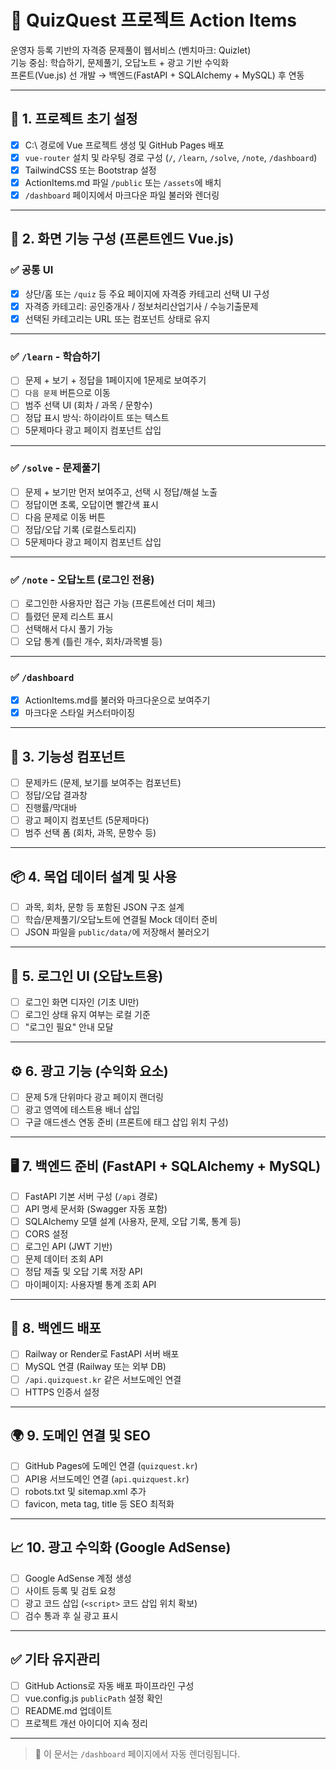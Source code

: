 # 🚀 QuizQuest 프로젝트 Action Items

운영자 등록 기반의 자격증 문제풀이 웹서비스 (벤치마크: Quizlet)  
기능 중심: 학습하기, 문제풀기, 오답노트 + 광고 기반 수익화  
프론트(Vue.js) 선 개발 → 백엔드(FastAPI + SQLAlchemy + MySQL) 후 연동  

---

## 📁 1. 프로젝트 초기 설정

- [x] C:\ 경로에 Vue 프로젝트 생성 및 GitHub Pages 배포  
- [x] `vue-router` 설치 및 라우팅 경로 구성 (`/`, `/learn`, `/solve`, `/note`, `/dashboard`)  
- [x] TailwindCSS 또는 Bootstrap 설정  
- [x] ActionItems.md 파일 `/public` 또는 `/assets`에 배치  
- [x] `/dashboard` 페이지에서 마크다운 파일 불러와 렌더링  

---

## 🧩 2. 화면 기능 구성 (프론트엔드 Vue.js)

### ✅ 공통 UI

- [x] 상단/홈 또는 `/quiz` 등 주요 페이지에 자격증 카테고리 선택 UI 구성  
- [x] 자격증 카테고리: 공인중개사 / 정보처리산업기사 / 수능기출문제  
- [x] 선택된 카테고리는 URL 또는 컴포넌트 상태로 유지  

---

### ✅ `/learn` - 학습하기

- [ ] 문제 + 보기 + 정답을 1페이지에 1문제로 보여주기  
- [ ] `다음 문제` 버튼으로 이동  
- [ ] 범주 선택 UI (회차 / 과목 / 문항수)  
- [ ] 정답 표시 방식: 하이라이트 또는 텍스트  
- [ ] 5문제마다 광고 페이지 컴포넌트 삽입  

---

### ✅ `/solve` - 문제풀기

- [ ] 문제 + 보기만 먼저 보여주고, 선택 시 정답/해설 노출  
- [ ] 정답이면 초록, 오답이면 빨간색 표시  
- [ ] 다음 문제로 이동 버튼  
- [ ] 정답/오답 기록 (로컬스토리지)  
- [ ] 5문제마다 광고 페이지 컴포넌트 삽입  

---

### ✅ `/note` - 오답노트 (로그인 전용)

- [ ] 로그인한 사용자만 접근 가능 (프론트에선 더미 체크)  
- [ ] 틀렸던 문제 리스트 표시  
- [ ] 선택해서 다시 풀기 가능  
- [ ] 오답 통계 (틀린 개수, 회차/과목별 등)  

---

### ✅ `/dashboard`

- [x] ActionItems.md를 불러와 마크다운으로 보여주기  
- [x] 마크다운 스타일 커스터마이징  

---

## 🔧 3. 기능성 컴포넌트

- [ ] 문제카드 (문제, 보기를 보여주는 컴포넌트)  
- [ ] 정답/오답 결과창  
- [ ] 진행률/막대바  
- [ ] 광고 페이지 컴포넌트 (5문제마다)  
- [ ] 범주 선택 폼 (회차, 과목, 문항수 등)  

---

## 📦 4. 목업 데이터 설계 및 사용

- [ ] 과목, 회차, 문항 등 포함된 JSON 구조 설계  
- [ ] 학습/문제풀기/오답노트에 연결될 Mock 데이터 준비  
- [ ] JSON 파일을 `public/data/`에 저장해서 불러오기  

---

## 🔐 5. 로그인 UI (오답노트용)

- [ ] 로그인 화면 디자인 (기초 UI만)  
- [ ] 로그인 상태 유지 여부는 로컬 기준  
- [ ] "로그인 필요" 안내 모달  

---

## ⚙️ 6. 광고 기능 (수익화 요소)

- [ ] 문제 5개 단위마다 광고 페이지 랜더링  
- [ ] 광고 영역에 테스트용 배너 삽입  
- [ ] 구글 애드센스 연동 준비 (프론트에 태그 삽입 위치 구성)  

---

## 🖥️ 7. 백엔드 준비 (FastAPI + SQLAlchemy + MySQL)

- [ ] FastAPI 기본 서버 구성 (`/api` 경로)  
- [ ] API 명세 문서화 (Swagger 자동 포함)  
- [ ] SQLAlchemy 모델 설계 (사용자, 문제, 오답 기록, 통계 등)  
- [ ] CORS 설정  
- [ ] 로그인 API (JWT 기반)  
- [ ] 문제 데이터 조회 API  
- [ ] 정답 제출 및 오답 기록 저장 API  
- [ ] 마이페이지: 사용자별 통계 조회 API  

---

## 🚀 8. 백엔드 배포

- [ ] Railway or Render로 FastAPI 서버 배포  
- [ ] MySQL 연결 (Railway 또는 외부 DB)  
- [ ] `/api.quizquest.kr` 같은 서브도메인 연결  
- [ ] HTTPS 인증서 설정  

---

## 🌍 9. 도메인 연결 및 SEO

- [ ] GitHub Pages에 도메인 연결 (`quizquest.kr`)  
- [ ] API용 서브도메인 연결 (`api.quizquest.kr`)  
- [ ] robots.txt 및 sitemap.xml 추가  
- [ ] favicon, meta tag, title 등 SEO 최적화  

---

## 📈 10. 광고 수익화 (Google AdSense)

- [ ] Google AdSense 계정 생성  
- [ ] 사이트 등록 및 검토 요청  
- [ ] 광고 코드 삽입 (`<script>` 코드 삽입 위치 확보)  
- [ ] 검수 통과 후 실 광고 표시  

---

## ✅ 기타 유지관리

- [ ] GitHub Actions로 자동 배포 파이프라인 구성  
- [ ] vue.config.js `publicPath` 설정 확인  
- [ ] README.md 업데이트  
- [ ] 프로젝트 개선 아이디어 지속 정리  

---

> 📌 이 문서는 `/dashboard` 페이지에서 자동 렌더링됩니다.  
